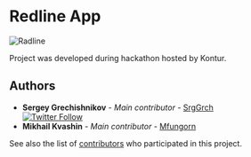 # Redline App
![Radline](https://i.ibb.co/Lh1FQDc/Resurs-2-1.png)

Project was developed during hackathon hosted by Kontur.

## Authors

* **Sergey Grechishnikov** - *Main contributor* - [SrgGrch](https://github.com/SrgGrch)  
[![Twitter Follow](https://img.shields.io/twitter/follow/SrgGrch.svg?style=social&label=Follow)](https://twitter.com/SrgGrch)  
* **Mikhail Kvashin** - *Main contributor* - [Mfungorn](https://github.com/Mfungorn)  

See also the list of [contributors](https://github.com/blurtech/redline-android/contributors) who participated in this project.
